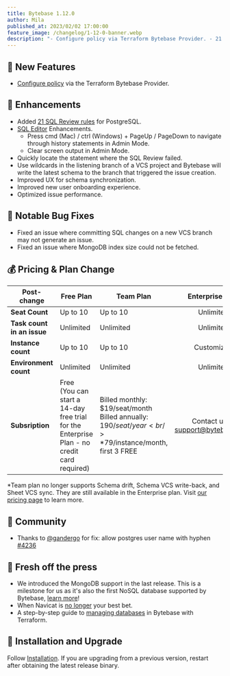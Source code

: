```yaml
---
title: Bytebase 1.12.0
author: Mila
published_at: 2023/02/02 17:00:00
feature_image: /changelog/1-12-0-banner.webp
description: "- Configure policy via Terraform Bytebase Provider. - 21 new SQL Review Rules for PostgreSQL. - Updated pricing plan."
---
```


## 🚀 New Features

- [Configure policy](https://registry.terraform.io/providers/bytebase/bytebase/latest/docs/resources/policy) via the Terraform Bytebase Provider.

## 🎄 Enhancements

- Added [21 SQL Review rules](/docs/sql-review/review-rules) for PostgreSQL.
- [SQL Editor](/docs/sql-editor/overview) Enhancements.
  - Press cmd (Mac) / ctrl (Windows) + PageUp / PageDown to navigate through history statements in Admin Mode.
  - Clear screen output in Admin Mode.
- Quickly locate the statement where the SQL Review failed.
- Use wildcards in the listening branch of a VCS project and Bytebase will write the latest schema to the branch that triggered the issue creation.
- Improved UX for schema synchronization.
- Improved new user onboarding experience.
- Optimized issue performance.

## 🐞 Notable Bug Fixes

- Fixed an issue where committing SQL changes on a new VCS branch may not generate an issue.
- Fixed an issue where MongoDB index size could not be fetched.

## 💰 Pricing & Plan Change

|                 **Post-change** | **Free Plan** | **Team Plan** | **Enterprise Plan** |
| ------------------------------- | ----- | ---------- | :--: |
| **Seat Count** | Up to 10 | Up to 10 | Unlimited |
| **Task count in an issue** | Unlimited | Unlimited | Unlimited |
| **Instance count** | Up to 10 | Up to 10 | Customized |
| **Environment count** | Unlimited | Unlimited | Unlimited |
| **Subsription** |Free<br />(You can start a 14-day free trial for the Enterprise Plan - no credit card required)|Billed monthly: $19/seat/month<br />Billed annually: $190/seat/year<br />*$79/instance/month, first 3 FREE| Contact us at support@bytebase.com |

*Team plan no longer supports Schema drift, Schema VCS write-back, and Sheet VCS sync. They are still available in the Enterprise plan.
Visit [our pricing page](/pricing) to learn more.

## 🎠 Community

- Thanks to [@gandergo](https://github.com/gandergo) for fix: allow postgres user name with hyphen [\#4236](https://github.com/bytebase/bytebase/pull/4236)

## 📰 Fresh off the press

- We introduced the MongoDB support in the last release. This is a milestone for us as it's also the first NoSQL database supported by Bytebase, [learn more](/blog/introducing-mongodb-support-in-bytebase)!
- When Navicat is [no longer](/blog/stop-using-navicat) your best bet.
- A step-by-step guide to [managing databases](/docs/tutorials/intermediate/manage-databases-in-bytebase-with-terraform) in Bytebase with Terraform.

## 📕 Installation and Upgrade

Follow [Installation](/docs/get-started/install/overview). If you are upgrading from a previous version, restart after obtaining the latest release binary.
